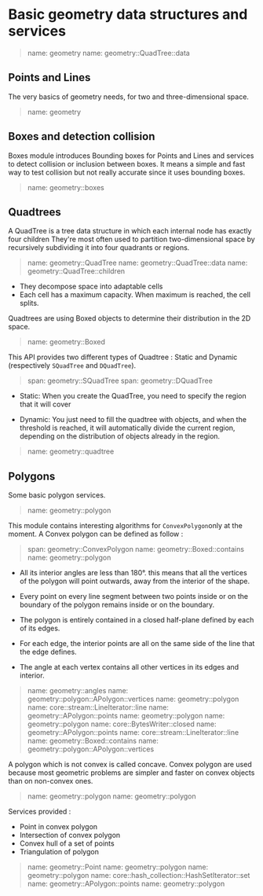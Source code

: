 # Basic geometry data structures and services

> name: geometry
> name: geometry::QuadTree::data

## Points and Lines

The very basics of geometry needs, for two and three-dimensional space.

> name: geometry

## Boxes and detection collision

Boxes module introduces Bounding boxes for Points and Lines and services to detect collision or inclusion between boxes.
It means a simple and fast way to test collision but not really accurate since it uses bounding boxes.

> name: geometry::boxes

## Quadtrees

A QuadTree is a tree data structure in which each internal node has exactly four children
They're most often used to partition two-dimensional space by recursively subdividing
it into four quadrants or regions.

> name: geometry::QuadTree
> name: geometry::QuadTree::data
> name: geometry::QuadTree::children

* They decompose space into adaptable cells
* Each cell has a maximum capacity. When maximum is reached, the cell splits.

Quadtrees are using Boxed objects to determine their distribution in the 2D space.

> name: geometry::Boxed

This API provides two different types of Quadtree : Static and Dynamic (respectively `SQuadTree` and `DQuadTree`).

> span: geometry::SQuadTree
> span: geometry::DQuadTree

* Static: When you create the QuadTree, you need to specify the region that it will cover

* Dynamic: You just need to fill the quadtree with objects, and when the threshold is reached,
  it will automatically divide the current region, depending on the distribution of objects already in the region.

> name: geometry::quadtree

## Polygons

Some basic polygon services.

> name: geometry::polygon

This module contains interesting algorithms for `ConvexPolygon`only at the moment. A Convex polygon can be defined as follow :

> span: geometry::ConvexPolygon
> name: geometry::Boxed::contains
> name: geometry::polygon

* All its interior angles are less than 180°. this means that all the vertices of the polygon
  will point outwards, away from the interior of the shape.

* Every point on every line segment between two points inside or on the boundary of the polygon
  remains inside or on the boundary.

* The polygon is entirely contained in a closed half-plane defined by each of its edges.

* For each edge, the interior points are all on the same side of the line that the edge defines.

* The angle at each vertex contains all other vertices in its edges and interior.

> name: geometry::angles
> name: geometry::polygon::APolygon::vertices
> name: geometry::polygon
> name: core::stream::LineIterator::line
> name: geometry::APolygon::points
> name: geometry::polygon
> name: geometry::polygon
> name: core::BytesWriter::closed
> name: geometry::APolygon::points
> name: core::stream::LineIterator::line
> name: geometry::Boxed::contains
> name: geometry::polygon::APolygon::vertices

A polygon which is not convex is called concave. Convex polygon are used because most
geometric problems are simpler and faster on convex objects than on non-convex ones.

> name: geometry::polygon
> name: geometry::polygon

Services provided :

* Point in convex polygon
* Intersection of convex polygon
* Convex hull of a set of points
* Triangulation of polygon

> name: geometry::Point
> name: geometry::polygon
> name: geometry::polygon
> name: core::hash_collection::HashSetIterator::set
> name: geometry::APolygon::points
> name: geometry::polygon

